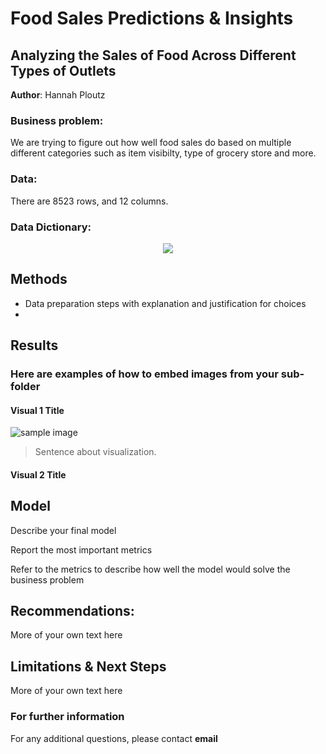 # Food Sales Predictions & Insights
## Analyzing the Sales of Food Across Different Types of Outlets 

**Author**: Hannah Ploutz

### Business problem:

We are trying to figure out how well food sales do based on multiple different categories such as item visibilty, type of grocery store and more.


### Data:

There are 8523 rows, and 12 columns.

### Data Dictionary:

<p align = "center"> 
  <img src = "https://github.com/hgploutz/food-sales-predictions/blob/main/data_dictionary%20(1).png">
</p>

## Methods
- Data preparation steps with explanation and justification for choices
- 

## Results

### Here are examples of how to embed images from your sub-folder


#### Visual 1 Title
![sample image](project1_sample_image.png)

> Sentence about visualization.

#### Visual 2 Title

## Model

Describe your final model

Report the most important metrics

Refer to the metrics to describe how well the model would solve the business problem

## Recommendations:

More of your own text here


## Limitations & Next Steps

More of your own text here


### For further information


For any additional questions, please contact **email**